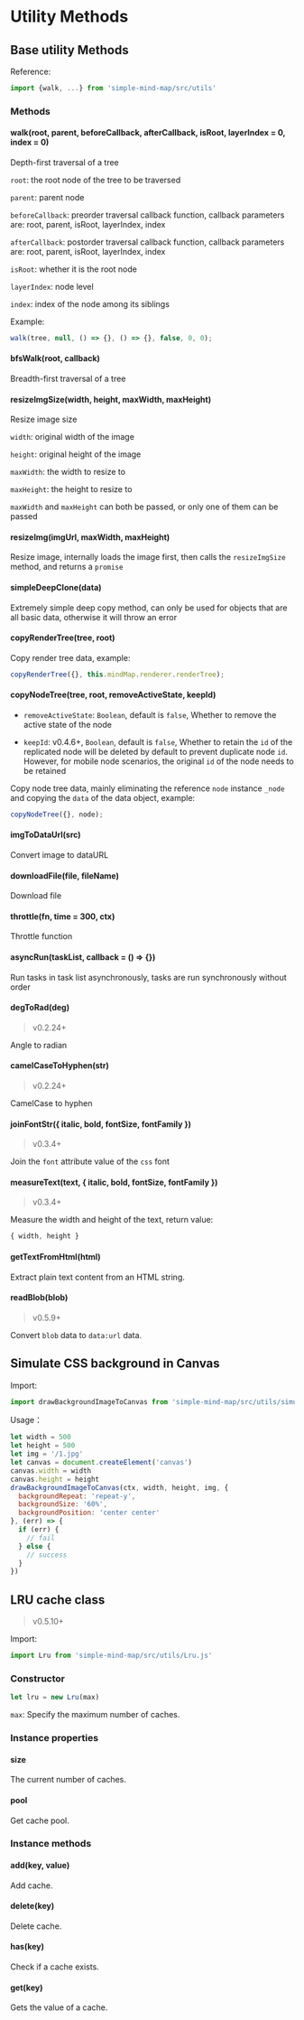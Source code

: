 # Utility Methods

## Base utility Methods

Reference:

```js
import {walk, ...} from 'simple-mind-map/src/utils'
```

### Methods

#### walk(root, parent, beforeCallback, afterCallback, isRoot, layerIndex = 0, index = 0)

Depth-first traversal of a tree

`root`: the root node of the tree to be traversed

`parent`: parent node

`beforeCallback`: preorder traversal callback function, callback parameters are:
root, parent, isRoot, layerIndex, index

`afterCallback`: postorder traversal callback function, callback parameters are:
root, parent, isRoot, layerIndex, index

`isRoot`: whether it is the root node

`layerIndex`: node level

`index`: index of the node among its siblings

Example:

```js
walk(tree, null, () => {}, () => {}, false, 0, 0);
```

#### bfsWalk(root, callback)

Breadth-first traversal of a tree

#### resizeImgSize(width, height, maxWidth, maxHeight)

Resize image size

`width`: original width of the image

`height`: original height of the image

`maxWidth`: the width to resize to

`maxHeight`: the height to resize to

`maxWidth` and `maxHeight` can both be passed, or only one of them can be passed

#### resizeImg(imgUrl, maxWidth, maxHeight)

Resize image, internally loads the image first, then calls the `resizeImgSize`
method, and returns a `promise`

#### simpleDeepClone(data)

Extremely simple deep copy method, can only be used for objects that are all
basic data, otherwise it will throw an error

#### copyRenderTree(tree, root)

Copy render tree data, example:

```js
copyRenderTree({}, this.mindMap.renderer.renderTree);
```

#### copyNodeTree(tree, root, removeActiveState, keepId)

- `removeActiveState`: `Boolean`, default is `false`, Whether to remove the active state of the node

- `keepId`: v0.4.6+, `Boolean`, default is `false`, Whether to retain the `id` of the replicated node will be deleted by default to prevent duplicate node `id`. However, for mobile node scenarios, the original `id` of the node needs to be retained

Copy node tree data, mainly eliminating the reference `node` instance `_node`
and copying the `data` of the data object, example:

```js
copyNodeTree({}, node);
```

#### imgToDataUrl(src)

Convert image to dataURL

#### downloadFile(file, fileName)

Download file

#### throttle(fn, time = 300, ctx)

Throttle function

#### asyncRun(taskList, callback = () => {})

Run tasks in task list asynchronously, tasks are run synchronously without order

#### degToRad(deg)

> v0.2.24+

Angle to radian

#### camelCaseToHyphen(str)

> v0.2.24+

CamelCase to hyphen

#### joinFontStr({ italic, bold, fontSize, fontFamily })

> v0.3.4+

Join the `font` attribute value of the `css` font

#### measureText(text, { italic, bold, fontSize, fontFamily })

> v0.3.4+

Measure the width and height of the text, return value:

```js
{ width, height }
```

#### getTextFromHtml(html)

Extract plain text content from an HTML string.

#### readBlob(blob)

> v0.5.9+

Convert `blob` data to `data:url` data.

## Simulate CSS background in Canvas

Import:

```js
import drawBackgroundImageToCanvas from 'simple-mind-map/src/utils/simulateCSSBackgroundInCanvas'
```

Usage：

```js
let width = 500
let height = 500
let img = '/1.jpg'
let canvas = document.createElement('canvas')
canvas.width = width
canvas.height = height
drawBackgroundImageToCanvas(ctx, width, height, img, {
  backgroundRepeat: 'repeat-y',
  backgroundSize: '60%',
  backgroundPosition: 'center center'
}, (err) => {
  if (err) {
    // fail
  } else {
    // success
  }
})
```

## LRU cache class

> v0.5.10+

Import:

```js
import Lru from 'simple-mind-map/src/utils/Lru.js'
```

### Constructor

```js
let lru = new Lru(max)
```

`max`: Specify the maximum number of caches.

### Instance properties

#### size

The current number of caches.

#### pool

Get cache pool.

### Instance methods

#### add(key, value)

Add cache.

#### delete(key)

Delete cache.

#### has(key)

Check if a cache exists.

#### get(key)

Gets the value of a cache.